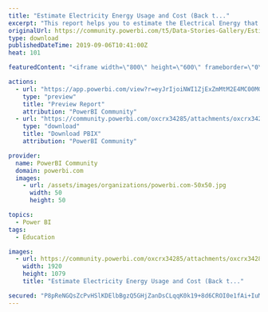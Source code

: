 ```yaml
---
title: "Estimate Electricity Energy Usage and Cost (Back t..."
excerpt: "This report helps you to estimate the Electrical Energy that you use with your home appliances and the total electricity cost by providing list of"
originalUrl: https://community.powerbi.com/t5/Data-Stories-Gallery/Estimate-Electricity-Energy-Usage-and-Cost-Back-to-School/m-p/785961
type: download
publishedDateTime: 2019-09-06T10:41:00Z
heat: 101

featuredContent: "<iframe width=\"800\" height=\"600\" frameborder=\"0\" src=\"https://app.powerbi.com/view?r=eyJrIjoiNWI1ZjExZmMtM2E4MC00MGEyLWI3ODktZDcwOTZlMDA2ZTkyIiwidCI6IjI3NjlhOGY3LThmYjktNDliNS1iNDIyLTM5ZTc4ZmQwYjI5YiIsImMiOjEwfQ%3D%3D\"></iframe>"

actions:
  - url: "https://app.powerbi.com/view?r=eyJrIjoiNWI1ZjExZmMtM2E4MC00MGEyLWI3ODktZDcwOTZlMDA2ZTkyIiwidCI6IjI3NjlhOGY3LThmYjktNDliNS1iNDIyLTM5ZTc4ZmQwYjI5YiIsImMiOjEwfQ%3D%3D"
    type: "preview"
    title: "Preview Report"
    attribution: "PowerBI Community"
  - url: "https://community.powerbi.com/oxcrx34285/attachments/oxcrx34285/DataStoriesGallery/2948/2/Estimate%20Electricity%20Energy%20Usage%20and%20Cost.pbix"
    type: "download"
    title: "Download PBIX"
    attribution: "PowerBI Community"

provider:
  name: PowerBI Community
  domain: powerbi.com
  images:
    - url: /assets/images/organizations/powerbi.com-50x50.jpg
      width: 50
      height: 50

topics:
  - Power BI
tags:
  - Education

images:
  - url: https://community.powerbi.com/oxcrx34285/attachments/oxcrx34285/DataStoriesGallery/2948/3/Back%20to%20school.PNG
    width: 1920
    height: 1079
    title: "Estimate Electricity Energy Usage and Cost (Back t..."

secured: "P8pReNGQsZcPvHSlKDElbBgzQ5GHjZanDsCLqqK0k19+8d6CROI0e1fAi+IuM0yaI6xc5/o9csuAuwQy3io4GWreIeptUv1NwrZ6Jzdfec0NWd1uVI2lBMAvWp/ZlczRdsRF3VBLFq5tyHFoswW50z/peh2HMhXemW5Az4xkCkDWLp+aUG6Huh/AW/RbLy0vO+PEDHl/DGdxeWMqSIYZgC+AB/Jm/SbRQrFaEjyinRCB2AtVyuJu/duC76S1x1D5772t9+SacQqQTuRsMwjVSGymQOUQwgaToH/tMjsNwCKHWVEpCjgCfVU2OnufbY2/JgFEl4ji7XUDUR+ldDwtUYQE7R63CF5XrLFXFRtwkxbevPFOR6vgjSlD5SZX1os9qc/f6+Ts83JmqAhuIWXKhuR+XhhWfvwxKH//QtwRdGI=;gj2DiqlLRq6AKD/Fp3odhg=="
---
```


